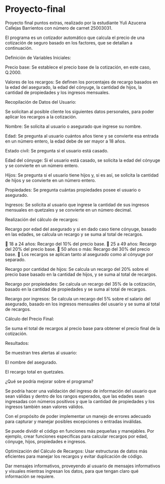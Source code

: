 # Proyecto-final
Proyecto final puntos extras, realizado por la estudiante Yuli Azucena Callejas Barrientos con número de carnet 25003031.

El programa es un cotizador automático que calcula el precio de una cotización de seguro basado en los factores, que se detallan a continuación.  

Definición de Variables Iniciales:

Precio base: Se establece el precio base de la cotización, en este caso, Q.2000.

Valores de los recargos: Se definen los porcentajes de recargo basados en la edad del asegurado, la edad del cónyuge, la cantidad de hijos, la cantidad de propiedades y los ingresos mensuales.

Recopilación de Datos del Usuario:

Se solicitan al posible cliente los siguientes datos personales, para poder aplicar los recargos a la cotización. 

Nombre: Se solicita al usuario o asegurado que ingrese su nombre.

Edad: Se pregunta al usuario cuántos años tiene y se convierte esa entrada en un número entero, la edad debe de ser mayor a 18 años.

Estado civil: Se pregunta si el usuario está casado.

Edad del cónyuge: Si el usuario está casado, se solicita la edad del cónyuge y se convierte en un número entero.

Hijos: Se pregunta si el usuario tiene hijos y, si es así, se solicita la cantidad de hijos y se convierte en un número entero.

Propiedades: Se pregunta cuántas propiedades posee el usuario o asegurado. 

Ingresos: Se solicita al usuario que ingrese la cantidad de sus ingresos mensuales en quetzales y se convierte en un número decimal.

Realización del cálculo de recargos:

Recargo por edad del asegurado y si en dado caso tiene cónyuge, basado en las edades, se calcula un recargo y se suma al total de recargos.

	18 a 24 años: Recargo del 10% del precio base.
	25 a 49 años: Recargo del 20% del precio base.
	50 años o más: Recargo del 30% del precio base.
	Los recargos se aplican tanto al asegurado como al cónyuge por separado.

Recargo por cantidad de hijos: Se calcula un recargo del 20% sobre el precio base  basado en la cantidad de hijos,  y se suma al total de recargos.

Recargo por propiedades: Se calcula un recargo del 35% de la cotización, basado en la cantidad de propiedades y se suma al total de recargos.

Recargo por ingresos: Se calcula un recargo del 5% sobre el salario del asegurado, basado en los ingresos mensuales del usuario y se suma al total de recargos.



Cálculo del Precio Final:

Se suma el total de recargos al precio base para obtener el precio final de la cotización.

Resultados:

Se muestran tres alertas al usuario:

El nombre del asegurado.

El recargo total en quetzales.


¿Qué se podría mejorar sobre el programa?


Se podría hacer una validación del ingreso de información del usuario que sean válidas y dentro de los rangos esperados,  que las edades sean ingresadas con números  positivos y que la cantidad de propiedades y los ingresos también sean valores válidos.

Con el propósito de poder implementar un manejo de errores adecuado para capturar y manejar posibles excepciones o entradas inválidas.

Se puede dividir el código en funciones más pequeñas y manejables. Por ejemplo, crear funciones específicas para calcular recargos por edad, cónyuge, hijos, propiedades e ingresos.

Optimización del Cálculo de Recargos: Usar estructuras de datos más eficientes para manejar los recargos y evitar duplicación de código.

Dar mensajes informativos, proveyendo al usuario de mensajes informativos y visuales mientras ingresan los datos, para que tengan claro qué información se requiere.
